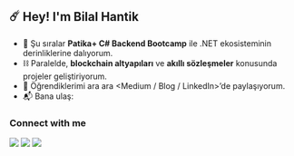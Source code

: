 ## ☄️ Hey! I'm Bilal Hantik

- 🔧 Şu sıralar **Patika+ C# Backend Bootcamp** ile .NET ekosisteminin derinliklerine dalıyorum.  
- ⛓️ Paralelde, **blockchain altyapıları** ve **akıllı sözleşmeler** konusunda projeler geliştiriyorum.  
- 📝 Öğrendiklerimi ara ara <Medium / Blog / LinkedIn>’de paylaşıyorum.  
- 📬 Bana ulaş: <e-postan>  

### Connect with me
<a href="mailto:<e-postan>"><img src="https://img.shields.io/badge/E-posta-D14836?style=for-the-badge&logo=gmail&logoColor=white" /></a>
<a href="https://www.linkedin.com/in/<kullanıcıadı>/"><img src="https://img.shields.io/badge/LinkedIn-0A66C2?style=for-the-badge&logo=linkedin&logoColor=white" /></a>
<a href="https://medium.com/@<kullanıcıadı>"><img src="https://img.shields.io/badge/Medium-000000?style=for-the-badge&logo=medium&logoColor=white" /></a>
